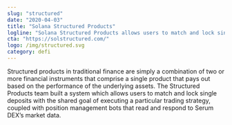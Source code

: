 ```yaml
---
slug: "structured"
date: "2020-04-03"
title: "Solana Structured Products"
logline: "Solana Structured Products allows users to match and lock single deposits with the shared goal of executing a particular trading strategy, coupled with position management bots that read and respond to SerumDEX market data."
cta: "https://solstructured.com/"
logo: /img/structured.svg
category: defi
---
```


Structured products in traditional finance are simply a combination of two or more financial instruments that comprise a single product that pays out based on the performance of the underlying assets. The Structured Products team built a system which allows users to match and lock single deposits with the shared goal of executing a particular trading strategy, coupled with position management bots that read and respond to Serum DEX’s market data.
